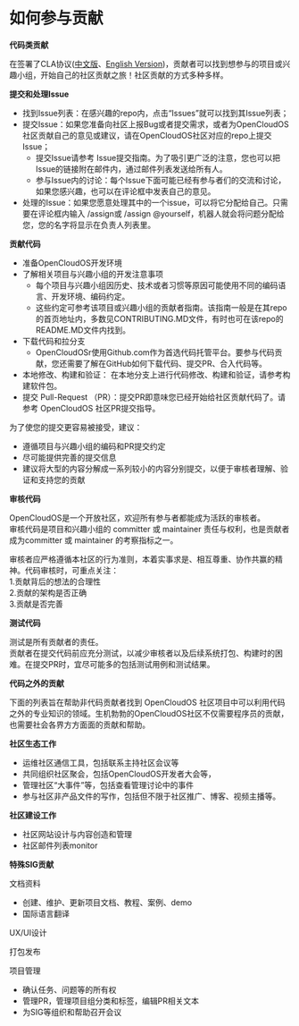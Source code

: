# 如何参与贡献

**代码类贡献**

在签署了CLA协议([中文版](http://www.opencloudos.org/Meetings/assets/OpenCloudOS%20Community%20CLA.CN.MD)、[English Version](https://github.com/OpenCloudOS/community/blob/38e2c4375cf82c34e4e7c47752a8140935fc2843/Meetings/assets/OpenCloudOS%20Community%20CLA.EN.MD))，贡献者可以找到想参与的项目或兴趣小组，开始自己的社区贡献之旅！社区贡献的方式多种多样。

**提交和处理Issue**

* 找到Issue列表：在感兴趣的repo内，点击“Issues”就可以找到其Issue列表；
* 提交Issue：如果您准备向社区上报Bug或者提交需求，或者为OpenCloudOS社区贡献自己的意见或建议，请在OpenCloudOS社区对应的repo上提交Issue；
  * 提交Issue请参考 Issue提交指南。为了吸引更广泛的注意，您也可以把Issue的链接附在邮件内，通过邮件列表发送给所有人。
  * 参与Issue内的讨论：每个Issue下面可能已经有参与者们的交流和讨论，如果您感兴趣，也可以在评论框中发表自己的意见。
* 处理的Issue：如果您愿意处理其中的一个issue，可以将它分配给自己。只需要在评论框内输入 /assign或 /assign @yourself，机器人就会将问题分配给您，您的名字将显示在负责人列表里。

**贡献代码**

* 准备OpenCloudOS开发环境
* 了解相关项目与兴趣小组的开发注意事项
  * 每个项目与兴趣小组因历史、技术或者习惯等原因可能使用不同的编码语言、开发环境、编码约定。
  * 这些约定可参考该项目或兴趣小组的贡献者指南。该指南一般是在其repo的首页地址内，多数见CONTRIBUTING.MD文件，有时也可在该repo的README.MD文件内找到。
* 下载代码和拉分支
  * OpenCloudOSr使用Github.com作为首选代码托管平台。要参与代码贡献，您还需要了解在GitHub如何下载代码、提交PR、合入代码等。
* 本地修改、构建和验证： 在本地分支上进行代码修改、构建和验证，请参考构建软件包。
* 提交 Pull-Request （PR）：提交PR即意味您已经开始给社区贡献代码了。请参考 OpenCloudOS 社区PR提交指导。

为了使您的提交更容易被接受，建议：

* 遵循项目与兴趣小组的编码和PR提交约定
* 尽可能提供完善的提交信息
* 建议将大型的内容分解成一系列较小的内容分别提交，以便于审核者理解、验证和支持您的贡献

**审核代码**

OpenCloudOS是一个开放社区，欢迎所有参与者都能成为活跃的审核者。\
审核代码是项目和兴趣小组的 committer 或 maintainer 责任与权利，也是贡献者成为committer 或 maintainer 的考察指标之一。

审核者应严格遵循本社区的行为准则，本着实事求是、相互尊重、协作共赢的精神。代码审核时，可重点关注：\
1.贡献背后的想法的合理性\
2.贡献的架构是否正确\
3.贡献是否完善

**测试代码**

测试是所有贡献者的责任。\
贡献者在提交代码前应充分测试，以减少审核者以及后续系统打包、构建时的困难。在提交PR时，宜尽可能多的包括测试用例和测试结果。

**代码之外的贡献**

下面的列表旨在帮助非代码贡献者找到 OpenCloudOS 社区项目中可以利用代码之外的专业知识的领域。生机勃勃的OpenCloudOS社区不仅需要程序员的贡献，也需要社会各界方方面面的贡献和帮助。

**社区生态工作**

* 运维社区通信工具，包括联系主持社区会议等
* 共同组织社区聚会，包括OpenCloudOS开发者大会等，
* 管理社区“大事件”等，包括查看管理讨论中的事件
* 参与社区非产品文件的写作，包括但不限于社区推广、博客、视频主播等。

**社区建设工作**

* 社区网站设计与内容创造和管理
* 社区邮件列表monitor

**特殊SIG贡献**

文档资料

* 创建、维护、更新项目文档、教程、案例、demo
* 国际语言翻译

UX/UI设计

打包发布

项目管理

* 确认任务、问题等的所有权
* 管理PR，管理项目组分类和标签，编辑PR相关文本
* 为SIG等组织和帮助召开会议
